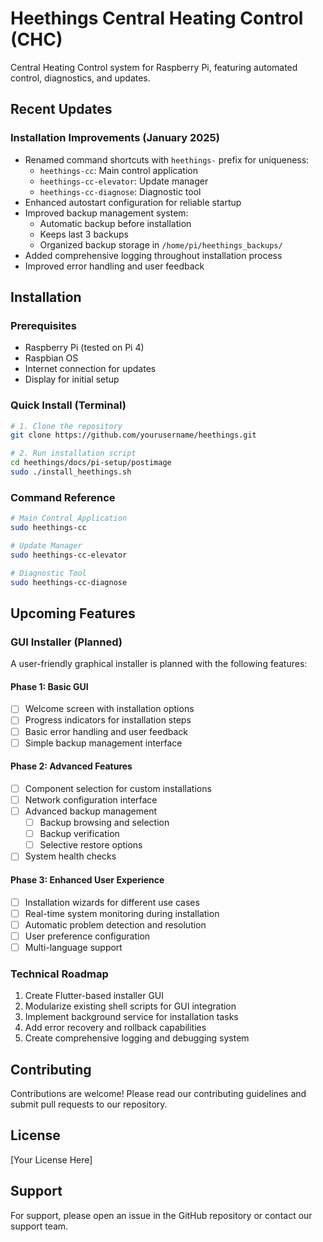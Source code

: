 # Heethings Central Heating Control (CHC)

Central Heating Control system for Raspberry Pi, featuring automated control, diagnostics, and updates.

## Recent Updates

### Installation Improvements (January 2025)
- Renamed command shortcuts with `heethings-` prefix for uniqueness:
  - `heethings-cc`: Main control application
  - `heethings-cc-elevator`: Update manager
  - `heethings-cc-diagnose`: Diagnostic tool
- Enhanced autostart configuration for reliable startup
- Improved backup management system:
  - Automatic backup before installation
  - Keeps last 3 backups
  - Organized backup storage in `/home/pi/heethings_backups/`
- Added comprehensive logging throughout installation process
- Improved error handling and user feedback

## Installation

### Prerequisites
- Raspberry Pi (tested on Pi 4)
- Raspbian OS
- Internet connection for updates
- Display for initial setup

### Quick Install (Terminal)
```bash
# 1. Clone the repository
git clone https://github.com/yourusername/heethings.git

# 2. Run installation script
cd heethings/docs/pi-setup/postimage
sudo ./install_heethings.sh
```

### Command Reference
```bash
# Main Control Application
sudo heethings-cc

# Update Manager
sudo heethings-cc-elevator

# Diagnostic Tool
sudo heethings-cc-diagnose
```

## Upcoming Features

### GUI Installer (Planned)
A user-friendly graphical installer is planned with the following features:

#### Phase 1: Basic GUI
- [ ] Welcome screen with installation options
- [ ] Progress indicators for installation steps
- [ ] Basic error handling and user feedback
- [ ] Simple backup management interface

#### Phase 2: Advanced Features
- [ ] Component selection for custom installations
- [ ] Network configuration interface
- [ ] Advanced backup management
  - [ ] Backup browsing and selection
  - [ ] Backup verification
  - [ ] Selective restore options
- [ ] System health checks

#### Phase 3: Enhanced User Experience
- [ ] Installation wizards for different use cases
- [ ] Real-time system monitoring during installation
- [ ] Automatic problem detection and resolution
- [ ] User preference configuration
- [ ] Multi-language support

### Technical Roadmap
1. Create Flutter-based installer GUI
2. Modularize existing shell scripts for GUI integration
3. Implement background service for installation tasks
4. Add error recovery and rollback capabilities
5. Create comprehensive logging and debugging system

## Contributing
Contributions are welcome! Please read our contributing guidelines and submit pull requests to our repository.

## License
[Your License Here]

## Support
For support, please open an issue in the GitHub repository or contact our support team.
